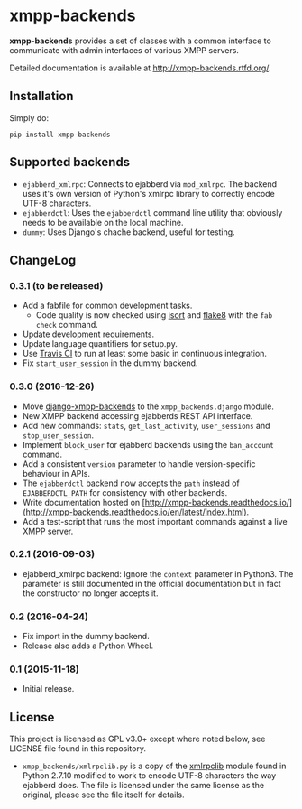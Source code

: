 # xmpp-backends

**xmpp-backends** provides a set of classes with a common interface to
communicate with admin interfaces of various XMPP servers. 

Detailed documentation is available at http://xmpp-backends.rtfd.org/.

## Installation

Simply do:

```
pip install xmpp-backends
```

## Supported backends

* `ejabberd_xmlrpc`: Connects to ejabberd via `mod_xmlrpc`. The backend uses
  it's own version of Python's xmlrpc library to correctly encode UTF-8
  characters.
* `ejabberdctl`: Uses the `ejabberdctl` command line utility that obviously
  needs to be available on the local machine.
* `dummy`: Uses Django's chache backend, useful for testing.

## ChangeLog

### 0.3.1 (to be released)

* Add a fabfile for common development tasks.
  * Code quality is now checked using [isort](https://github.com/timothycrosley/isort) and
    [flake8](https://gitlab.com/pycqa/flake8) with the `fab check` command.
* Update development requirements.
* Update language quantifiers for setup.py.
* Use [Travis CI](https://travis-ci.org) to run at least some basic in continuous integration.
* Fix `start_user_session` in the dummy backend.

### 0.3.0 (2016-12-26)

* Move
  [django-xmpp-backends](https://github.com/mathiasertl/django-xmpp-backends)
  to the `xmpp_backends.django` module.
* New XMPP backend accessing ejabberds REST API interface.
* Add new commands: `stats`, `get_last_activity`, `user_sessions` and
  `stop_user_session`.
* Implement ``block_user`` for ejabberd backends using the `ban_account`
  command.
* Add a consistent `version` parameter to handle version-specific behaviour in
  APIs. 
* The `ejabberdctl` backend now accepts the `path` instead of
  `EJABBERDCTL_PATH` for consistency with other backends.
* Write documentation hosted on
  [http://xmpp-backends.readthedocs.io/](http://xmpp-backends.readthedocs.io/en/latest/index.html).
* Add a test-script that runs the most important commands against a live XMPP
  server.

### 0.2.1 (2016-09-03)

* ejabberd_xmlrpc backend: Ignore the ``context`` parameter in Python3. The
  parameter is still documented in the official documentation but in fact the
  constructor no longer accepts it.

### 0.2 (2016-04-24)

* Fix import in the dummy backend.
* Release also adds a Python Wheel.

### 0.1 (2015-11-18)

* Initial release.

## License

This project is licensed as GPL v3.0+ except where noted below, see LICENSE
file found in this repository.

* `xmpp_backends/xmlrpclib.py` is a copy of the
  [xmlrpclib](https://docs.python.org/2/library/xmlrpclib.html) module found
  in Python 2.7.10 modified to work to encode UTF-8 characters the way
  ejabberd does. The file is licensed under the same license as the original,
  please see the file itself for details.
